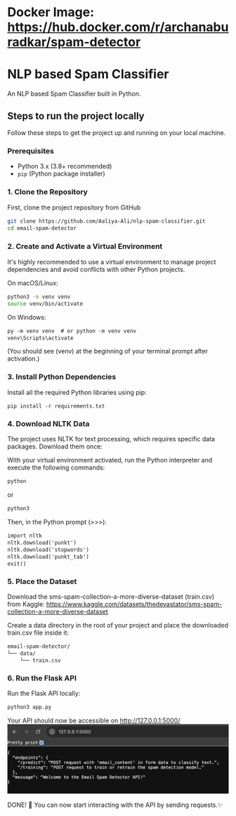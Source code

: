 # Docker Image: https://hub.docker.com/r/archanaburadkar/spam-detector

# NLP based Spam Classifier

An NLP based Spam Classifier built in Python.

## Steps to run the project locally

Follow these steps to get the project up and running on your local machine.

### Prerequisites

-   Python 3.x (3.8+ recommended)
-   `pip` (Python package installer)

### 1. Clone the Repository

First, clone the project repository from GitHub

```bash
git clone https://github.com/Aaliya-Ali/nlp-spam-classifier.git
cd email-spam-detector
```

### 2. Create and Activate a Virtual Environment

It's highly recommended to use a virtual environment to manage project dependencies and avoid conflicts with other Python projects.

On macOS/Linux:

```bash
python3 -m venv venv
source venv/bin/activate
```

On Windows:

```
py -m venv venv  # or python -m venv venv
venv\Scripts\activate
```

(You should see (venv) at the beginning of your terminal prompt after activation.)

### 3. Install Python Dependencies

Install all the required Python libraries using pip:

```
pip install -r requirements.txt
```

### 4. Download NLTK Data

The project uses NLTK for text processing, which requires specific data packages. Download them once:

With your virtual environment activated, run the Python interpreter and execute the following commands:

```bash
python
```

or

```bash
python3
```

Then, in the Python prompt (>>>):

```
import nltk
nltk.download('punkt')
nltk.download('stopwords')
nltk.download('punkt_tab')
exit()
```

### 5. Place the Dataset

Download the sms-spam-collection-a-more-diverse-dataset (train.csv) from Kaggle:
https://www.kaggle.com/datasets/thedevastator/sms-spam-collection-a-more-diverse-dataset

Create a data directory in the root of your project and place the downloaded train.csv file inside it:

```
email-spam-detector/
└── data/
    └── train.csv
```

### 6. Run the Flask API

Run the Flask API locally:

```bash
python3 app.py
```

Your API should now be accessible on http://127.0.0.1:5000/
![API on browser](image.png)

DONE! 🎉 You can now start interacting with the API by sending requests.✨
